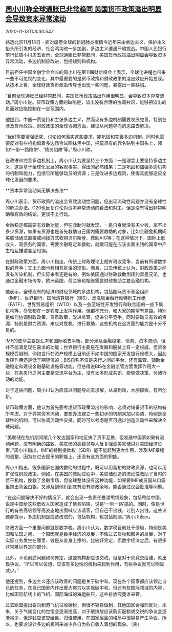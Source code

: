 <!--1605239672000-->
[周小川称全球通胀已非常趋同 美国货币政策溢出明显会导致资本异常流动](https://cn.reuters.com/article/china-zhou-global-inflation-1113-idCNKBS27T0DF)
------

<div><i>2020-11-13T03:30:54Z</i></div><p>路透北京11月13日 - 面对席卷全球的新冠肺炎疫情令近年来由单边主义、保护主义抬头所引发的经济、社会鸿沟进一步加剧，多边主义遭遇严峻挑战。中国人民银行前行长周小川周五表示，全球通胀已非常趋同，美国货币政策溢出明显会导致资本异常流动，多边机制应改进，包括规则和机构。</p><p>目前担任中国金融学会会长的周小川在第11届财新峰会上表示，全球化进程也带来一些不可忽视的变化，其中最重要的是货币政策和财政政策的溢出效应开始显现。从技术上看，全球财政货币政策传导也出现一些问题，暴露出一些缺陷。</p><p>“目前全球通胀已经非常趋同，美国货币政策溢出作用很明显，会导致资本异常流动。”周小川说。货币政策方面的缺陷是，溢出没有合理的协调共识，能够把溢出的负面效应能控制在一定范围内。</p><p>他提到，中国一贯坚持和主张多边主义，然而现有多边机制需要发展完善，特别在涉及货币政策、财政政策的全球协调方面，建议从问题导向的思路去解决。</p><p>“我们需要增强研究、讨论如何落实这些要求，能巩固和完善多边机制。同时也需要反对有些机构借着多边场合试图抹黑中国，把莫须有的罪名贴到中国头上，诸如‘一带一路陷阱’、‘债务陷阱’等。”周小川称。</p><p>在改进和完善多边机制上，周小川认为要坚持三个方面：一是理念上要坚持多边主义，这是基于全球化发展的客观事实，得出的必然结果；二是巩固和加强多边机构的机制和能力，包括它所能够动员的资源；三是改进多边规则，使得其能够适应全球化发展的要求。</p><p>**资本异常流动尚无解决办法**</p><p>周小川表示，货币政策的溢出会导致流动性问题，但出现流动性问题并没有全球性的解决办法。G20也反复讨论对资本异常流动的看法和对策，但是没有得出非常明确和有效的结论，更谈不上行动。</p><p>金融稳定都需要有救助功能，但在救助时就发现，一是自身就没有多少钱，拿不出多少资源，如果有资源也是首先救助自己国内需要救助的对象，比如金融危机期间美联储通过直接或间接方式收购贝尔斯登、救助AIG等；在这种情况下，国际上低收入、高债务的国家，需要金融稳定和救助，就很可能在应该出面出钱的国家中产生相互推诿甚至甩锅。</p><p>在财政政策方面，周小川指出，传统上财政理论上就有税收竞争，当前有所谓数字税的竞争；支出方面也有相互推诿的现象。而且，过去传统上认为，财政政策之间没有传染机制，但实际来看还是有的，例如美国通过财政救助倒闭的雷曼兄弟，也通过金融市场传导，欧洲英国、荷兰等也相继需要财政救助主要金融机构。</p><p>他表示，全球现有的经济和财经领域的多边机构，包括国际货币基金组织（IMF）、世界银行、国际清算银行（BIS）、反洗钱金融行动特别工作组（FATF）、世界贸易组织（WTO）以及一些区域性开发银行和联合国的一些下属机构等，尽管都在一定程度上发挥作用，但都不充分，和大家的期望有差距。特别是如何协调财政政策、货币政策，改进监管，促进公平竞争，同时要动员有效的资源、特别是财力资源，来应对危机、进行救助，这些机构在这方面的能力是十分不足的。</p><p>IMF的使命主要是汇率和国际收支平衡，部分涉及金融稳定、债务、资本流动，但并不能满足现在需求的功能；世界银行主要是在发展和脱贫上有一定权威，但资金规模受限制，例如世行在资产规模上目前还不如中国的国家开发银行规模大，因此发挥作用还是低于期望值的；BIS自称不仅是央行之间的平台，还有监管、辅助金融稳定和建设金融基础设施等功能，但总得说BIS在金融监管方面发挥作用大一些，在各央行之间主要是交流平台为主，没有太多形成共识、能够做决策、付诸行动的功能。</p><p>对于这些问题，周小川认为应该以问题导向去求解，从易到难，大胆探索，有所创新。</p><p>货币政策方面，他认为首先要考虑货币政策溢出的影响，必须对储备货币的结构有所考虑。对于异常资本流动，要想办法建立一些初步的机制来加以协调，特别是全球性的机制，可以协调流动性安排，同时可以考虑是否可通过创造流动性来解决全球问题。</p><p>“美联储在危机期间跟几个发达国家和地区搞了货币互换，但发展中国家如果有流动问题，没有明确的路数，美联储的高级领导人反复强调美联储只对美国经济负责。”周小川指出，IMF的特别提款权（SDR）能不能起到更大作用，涉及IMF章程的调整，因为在过去赋予的职能上，还没有这方面的职能。</p><p>周小川指出，很多国家在国内救助的过程中，既可以用富裕的财政资源，也可以用扩张性财政政策。例如，在美国的救助过程中，美联储创造的流动性救助了当时的若干机构，挽救了金融市场，但全球整体没有这种功能，如果要IMF成员国从口袋里掏出真金白银，又涉及到他们到底有没有财政余地，能否通过议会批准等问题。</p><p>“在这问题解决不好的情况下，就会出现一些责任推诿甩锅现象，包括甩给中国，说是中国给这些低收入国家造成了债务陷阱，说是‘一带一路’搞的。同时，像是世行的有些高级领导高姿态地出面喊应该请客，但自己不出钱，让别人出钱。这些议题都提示，多边机制是应该改进的，包括机构，也包括规则。”周小川表示。</p><p>财政方面一个重要问题就是数字税。周小川认为，数字税目前处于僵局，特别是美国和法国之间，一个原因就是数字经济的发展，不像过去货物和服务的发展，对于实际业务发生在哪里、钱是从谁身上挣的，比较好界定，但数字经济之后，有很多非常难以界定的部分。</p><p>此外，不论前述问题如何界定，这些机构都应该交税，但是对于究竟交给谁，就出现争议。“所以可以设想，应该有多边性的机构来起到作用，有些争议就可以明显减少。”</p><p>他还提到，多边主义还应该改善的问题是关于碳中和。现在各个国家都应该领走自己的任务，在自己国家内作出重大努力以实现碳中和。但还有些国际领域的内容，比如国际航线上的飞机、国际海域的海运船只，这些排放究竟谁来管。</p><p>过去欧盟提出要向到港飞机征收碳税，但很不容易做到，其他国家会强烈反对。未来，关于气候变化的觉悟会逐渐提高，对于碳排放应该购买配额或交税的争议会逐渐减少，但是钱应该交给谁、归谁使用，在国家层面的格局中很容易产生争议。所以，也要求设计多边的机制来减少各自为各自收入着想的现象。（完）</p>
